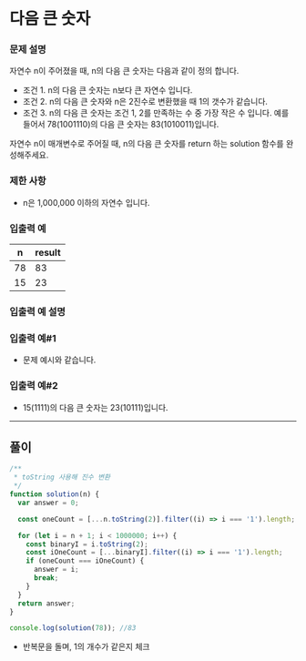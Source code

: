 # 다음 큰 숫자

### 문제 설명

자연수 n이 주어졌을 때, n의 다음 큰 숫자는 다음과 같이 정의 합니다.

- 조건 1. n의 다음 큰 숫자는 n보다 큰 자연수 입니다.
- 조건 2. n의 다음 큰 숫자와 n은 2진수로 변환했을 때 1의 갯수가 같습니다.
- 조건 3. n의 다음 큰 숫자는 조건 1, 2를 만족하는 수 중 가장 작은 수 입니다.
  예를 들어서 78(1001110)의 다음 큰 숫자는 83(1010011)입니다.

자연수 n이 매개변수로 주어질 때, n의 다음 큰 숫자를 return 하는 solution 함수를 완성해주세요.

### 제한 사항

- n은 1,000,000 이하의 자연수 입니다.

### 입출력 예

| n   | result |
| --- | ------ |
| 78  | 83     |
| 15  | 23     |

### 입출력 예 설명

### 입출력 예#1

- 문제 예시와 같습니다.

### 입출력 예#2

- 15(1111)의 다음 큰 숫자는 23(10111)입니다.

---

## 풀이

```js
/**
 * toString 사용해 진수 변환
 */
function solution(n) {
  var answer = 0;

  const oneCount = [...n.toString(2)].filter((i) => i === '1').length;

  for (let i = n + 1; i < 1000000; i++) {
    const binaryI = i.toString(2);
    const iOneCount = [...binaryI].filter((i) => i === '1').length;
    if (oneCount === iOneCount) {
      answer = i;
      break;
    }
  }
  return answer;
}

console.log(solution(78)); //83
```

- 반복문을 돌며, 1의 개수가 같은지 체크